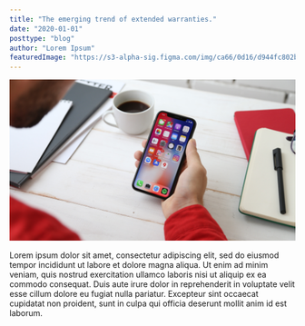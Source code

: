 ```yaml
---
title: "The emerging trend of extended warranties."
date: "2020-01-01"
posttype: "blog"
author: "Lorem Ipsum"
featuredImage: "https://s3-alpha-sig.figma.com/img/ca66/0d16/d944fc802b5812647ab91e3f31548839?Expires=1598832000&Signature=gWv8xXBsMP495Ehb~9sK1H0o4mpy9uI8GQaz2CQVFpxcJVtkZSk782VZZO0CVKFTMTMWjYGZgUEnczZ6HrzyK8TAOKFYJ2TCG1~ha0LuApk45OcRIZrjcXA8ZwzTbeZ8KfAtVz2Zc0q6sqHxuflXiQraNa5N69ZVimTfjRWubfimpwPiMcMV1TFBtDd7cO1e1Ew3Gfzi5aGilGYNFwLOS65pnTRqNa9B2rc96N9-nu7GNwL40-sWj5Y7MSEARUx1RfqOvmkBCWZBkdeQLC8BrGGnrvKajxy7SbbUM21kZqEamKD86vskXQrrqG3fZB7Oa9wVBFg2jLJ6xsDN5eVRzA__&Key-Pair-Id=APKAINTVSUGEWH5XD5UA"
---
```


![man](./blog-image.jpeg)

Lorem ipsum dolor sit amet, consectetur adipiscing elit, sed do eiusmod tempor incididunt ut labore et dolore magna aliqua. Ut enim ad minim veniam, quis nostrud exercitation ullamco laboris nisi ut aliquip ex ea commodo consequat. Duis aute irure dolor in reprehenderit in voluptate velit esse cillum dolore eu fugiat nulla pariatur. Excepteur sint occaecat cupidatat non proident, sunt in culpa qui officia deserunt mollit anim id est laborum.
